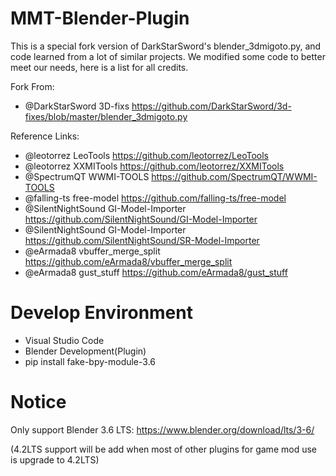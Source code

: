 # MMT-Blender-Plugin
This is a special fork version of DarkStarSword's blender_3dmigoto.py, and code learned from a lot of similar projects.
We modified some code to better meet our needs, here is a list for all credits.

Fork From:
- @DarkStarSword        3D-fixs                 https://github.com/DarkStarSword/3d-fixes/blob/master/blender_3dmigoto.py

Reference Links:
- @leotorrez            LeoTools                https://github.com/leotorrez/LeoTools
- @leotorrez            XXMITools               https://github.com/leotorrez/XXMITools
- @SpectrumQT           WWMI-TOOLS              https://github.com/SpectrumQT/WWMI-TOOLS
- @falling-ts           free-model              https://github.com/falling-ts/free-model
- @SilentNightSound     GI-Model-Importer       https://github.com/SilentNightSound/GI-Model-Importer
- @SilentNightSound     GI-Model-Importer       https://github.com/SilentNightSound/SR-Model-Importer
- @eArmada8             vbuffer_merge_split     https://github.com/eArmada8/vbuffer_merge_split
- @eArmada8             gust_stuff              https://github.com/eArmada8/gust_stuff

# Develop Environment
- Visual Studio Code
- Blender Development(Plugin)
- pip install fake-bpy-module-3.6

# Notice
Only support Blender 3.6 LTS:
https://www.blender.org/download/lts/3-6/

(4.2LTS support will be add when most of other plugins for game mod use is upgrade to 4.2LTS)
